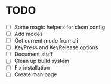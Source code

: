 # TODO
  - [ ] Some magic helpers for clean config
  - [ ] Add modes
  - [ ] Get current mode from cli
  - [ ] KeyPress and KeyRelease options
  - [ ] Document stuff
  - [ ] Clean up build system
  - [ ] Fix installation
  - [ ] Create man page
